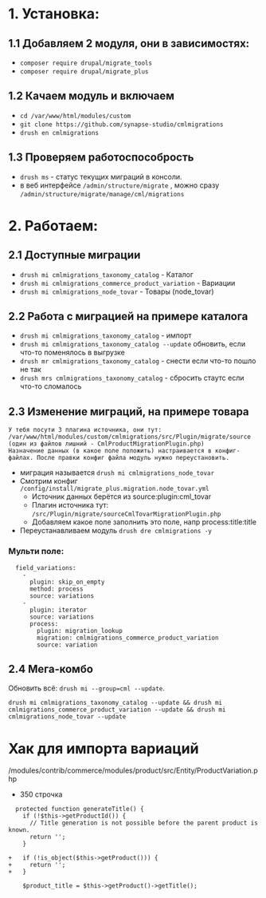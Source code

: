 # 1. Установка:
## 1.1 Добавляем 2 модуля, они в зависимостях:
 * `composer require drupal/migrate_tools`
 * `composer require drupal/migrate_plus`

## 1.2 Качаем модуль и включаем
 * `cd /var/www/html/modules/custom`
 * `git clone https://github.com/synapse-studio/cmlmigrations`
 * `drush en cmlmigrations`

## 1.3 Проверяем работоспособрость
 * `drush ms` - статус текущих миграций в консоли.
 * в веб интерфейсе `/admin/structure/migrate` , можно сразу `/admin/structure/migrate/manage/cml/migrations`

# 2. Работаем:

## 2.1 Доступные миграции
 * `drush mi cmlmigrations_taxonomy_catalog` - Каталог
 * `drush mi cmlmigrations_commerce_product_variation` - Вариации
 * `drush mi cmlmigrations_node_tovar` - Товары (node_tovar)

## 2.2 Работа с миграцией на примере каталога
 * `drush mi cmlmigrations_taxonomy_catalog` - импорт
 * `drush mi cmlmigrations_taxonomy_catalog --update` обновить, если что-то поменялось в выгрузке
 * `drush mr cmlmigrations_taxonomy_catalog` - снести если что-то пошло не так
 * `drush mrs cmlmigrations_taxonomy_catalog` - сбросить стаутс если что-то сломалось

## 2.3 Изменение миграций, на примере товара
```
У тебя посути 3 плагина источника, они тут:
/var/www/html/modules/custom/cmlmigrations/src/Plugin/migrate/source
(один из файлов лишний - CmlProductMigrationPlugin.php)
Назначение данных (в какое поле положить) настраивается в конфиг-файлах. После правки конфиг файла модуль нужно переустановить.
```
 * миграция называется `drush mi cmlmigrations_node_tovar`
 * Смотрим конфиг `/config/install/migrate_plus.migration.node_tovar.yml`
   * Источник данных берётся из source:plugin:cml_tovar
   * Плагин источника тут: `/src/Plugin/migrate/sourceCmlTovarMigrationPlugin.php`
   * Добавляем какое поле заполнить это поле, напр process:title:title
 * Переустанавливаем модуль `drush dre cmlmigrations -y`

### Мульти поле:
```
  field_variations:
    -
      plugin: skip_on_empty
      method: process
      source: variations
    -
      plugin: iterator
      source: variations
      process:
        plugin: migration_lookup
        migration: cmlmigrations_commerce_product_variation
        source: variation
```
## 2.4 Мега-комбо
Обновить всё: `drush mi --group=cml --update`.
```
drush mi cmlmigrations_taxonomy_catalog --update && drush mi cmlmigrations_commerce_product_variation --update && drush mi cmlmigrations_node_tovar --update
```


# Хак для импорта вариаций
/modules/contrib/commerce/modules/product/src/Entity/ProductVariation.php

* 350 строчка
```
  protected function generateTitle() {
    if (!$this->getProductId()) {
      // Title generation is not possible before the parent product is known.
      return '';
    }

+   if (!is_object($this->getProduct())) {
+     return '';
+   }

    $product_title = $this->getProduct()->getTitle();
```
